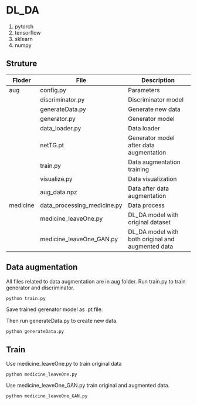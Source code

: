 # DL_DA



1. pytorch
2. tensorflow
3. sklearn
4. numpy

## Struture

| Floder   | File                     | Description                                |
| -------- | --------------------------- | ------------------------------------ |
| aug      | config.py                   | Parameters                   |
|          | discriminator.py            | Discriminator model                           |
|          | generateData.py             | Generate new data                         |
|          | generator.py                | Generator model                          |
|          | data_loader.py              | Data loader                 |
|          | netTG.pt                    | Generator model after data augmentation      |
|          | train.py                    | Data augmentation training                    |
|          | visualize.py                | Data visualization  |
|          | aug_data.npz                | Data after data augmentation                         |
| medicine | data_processing_medicine.py | Data process       |
|          | medicine_leaveOne.py        | DL_DA model with original dataset  |
|          | medicine_leaveOne_GAN.py    | DL_DA model with both original and augmented data |

## Data augmentation

All files related to data augmentation are in aug folder. Run train.py to train generator and discriminator.

```python
python train.py
```

Save trained gerenator model as .pt file.

Then run generateData.py to create new data.

~~~
python generateData.py
~~~

## Train

Use medicine_leaveOne.py to train original data

```
python medicine_leaveOne.py
```

Use medicine_leaveOne_GAN.py train original and augmented data.

~~~
python medicine_leaveOne_GAN.py
~~~
